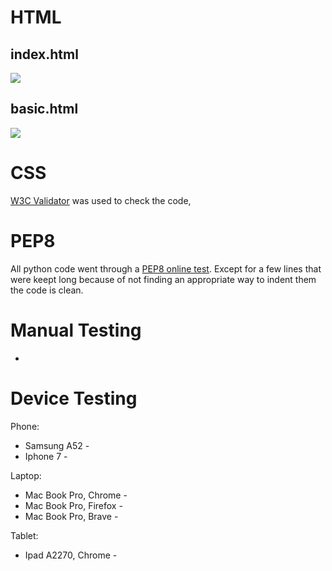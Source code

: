 # HTML

## index.html


![](media/)


## basic.html

![](images/basic-W3C.jpg)

# CSS

[W3C Validator](https://jigsaw.w3.org/css-validator/#validate_by_input) was used to check the code,


# PEP8

All python code went through a [PEP8 online test](http://pep8online.com/). Except for a few lines that were keept long because of not finding an appropriate way to indent them the code is clean.

# Manual Testing

* 

# Device Testing

Phone:

* Samsung A52 - 
* Iphone 7 - 

Laptop:

* Mac Book Pro, Chrome - 
* Mac Book Pro, Firefox - 
* Mac Book Pro, Brave - 

Tablet: 

* Ipad A2270, Chrome - 